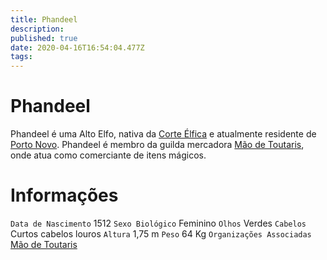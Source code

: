 ```yaml
---
title: Phandeel
description: 
published: true
date: 2020-04-16T16:54:04.477Z
tags: 
---
```


# Phandeel
Phandeel é uma Alto Elfo, nativa da [Corte Élfica](http://localhost/en/faccoes/nacoes/corte-elfica) e atualmente residente de [Porto Novo](). Phandeel é membro da guilda mercadora [Mão de Toutaris](http://localhost/en/faccoes/faccoes-independentes/mao-de-toutaris), onde atua como comerciante de itens mágicos.

# Informações
`Data de Nascimento` 1512 
`Sexo Biológico` Feminino
`Olhos` Verdes
`Cabelos` Curtos cabelos louros
`Altura` 1,75 m
`Peso` 64 Kg
`Organizações Associadas` [Mão de Toutaris](http://localhost/en/faccoes/faccoes-independentes/mao-de-toutaris)